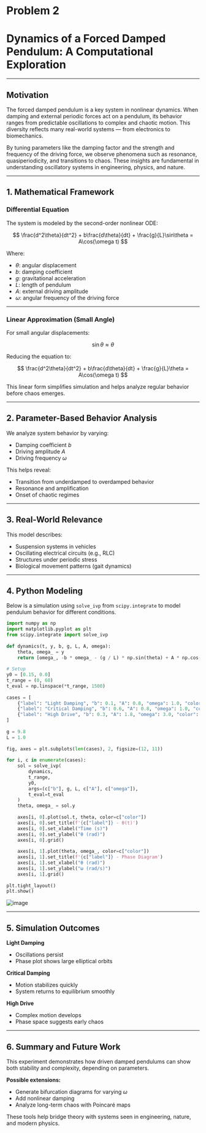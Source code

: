 # Problem 2
#  Dynamics of a Forced Damped Pendulum: A Computational Exploration
 
---
 
##  Motivation

The forced damped pendulum is a key system in nonlinear dynamics. When damping and external periodic forces act on a pendulum, its behavior ranges from predictable oscillations to complex and chaotic motion. This diversity reflects many real-world systems — from electronics to biomechanics.
 
By tuning parameters like the damping factor and the strength and frequency of the driving force, we observe phenomena such as resonance, quasiperiodicity, and transitions to chaos. These insights are fundamental in understanding oscillatory systems in engineering, physics, and nature.
 
---
 
## 1.  Mathematical Framework
 
###  Differential Equation
 
The system is modeled by the second-order nonlinear ODE:
 
$$
\frac{d^2\theta}{dt^2} + b\frac{d\theta}{dt} + \frac{g}{L}\sin\theta = A\cos(\omega t)
$$
 
Where:
- $\theta$: angular displacement  
- $b$: damping coefficient  
- $g$: gravitational acceleration  
- $L$: length of pendulum  
- $A$: external driving amplitude  
- $\omega$: angular frequency of the driving force
 
---
 
###  Linear Approximation (Small Angle)
 
For small angular displacements:
 
$$
\sin\theta \approx \theta
$$
 
Reducing the equation to:
 
$$
\frac{d^2\theta}{dt^2} + b\frac{d\theta}{dt} + \frac{g}{L}\theta = A\cos(\omega t)
$$
 
This linear form simplifies simulation and helps analyze regular behavior before chaos emerges.
 
---
 
## 2.  Parameter-Based Behavior Analysis
 
We analyze system behavior by varying:
 
- Damping coefficient $b$
- Driving amplitude $A$
- Driving frequency $\omega$
 
This helps reveal:
- Transition from underdamped to overdamped behavior
- Resonance and amplification
- Onset of chaotic regimes
 
---
 
## 3.  Real-World Relevance
 
This model describes:
- Suspension systems in vehicles  
- Oscillating electrical circuits (e.g., RLC)  
- Structures under periodic stress  
- Biological movement patterns (gait dynamics)
 
---
 
## 4.  Python Modeling
 
Below is a simulation using `solve_ivp` from `scipy.integrate` to model pendulum behavior for different conditions.
 
```python
import numpy as np
import matplotlib.pyplot as plt
from scipy.integrate import solve_ivp
 
def dynamics(t, y, b, g, L, A, omega):
    theta, omega_ = y
    return [omega_, -b * omega_ - (g / L) * np.sin(theta) + A * np.cos(omega * t)]
 
# Setup
y0 = [0.15, 0.0]
t_range = (0, 60)
t_eval = np.linspace(*t_range, 1500)
 
cases = [
    {"label": "Light Damping", "b": 0.1, "A": 0.8, "omega": 1.0, "color": "royalblue"},
    {"label": "Critical Damping", "b": 0.6, "A": 0.8, "omega": 1.0, "color": "firebrick"},
    {"label": "High Drive", "b": 0.3, "A": 1.8, "omega": 3.0, "color": "darkgreen"},
]
 
g = 9.8
L = 1.0
 
fig, axes = plt.subplots(len(cases), 2, figsize=(12, 11))
 
for i, c in enumerate(cases):
    sol = solve_ivp(
        dynamics,
        t_range,
        y0,
        args=(c["b"], g, L, c["A"], c["omega"]),
        t_eval=t_eval
    )
    theta, omega_ = sol.y
 
    axes[i, 0].plot(sol.t, theta, color=c["color"])
    axes[i, 0].set_title(f'{c["label"]} - θ(t)')
    axes[i, 0].set_xlabel("Time (s)")
    axes[i, 0].set_ylabel("θ (rad)")
    axes[i, 0].grid()
 
    axes[i, 1].plot(theta, omega_, color=c["color"])
    axes[i, 1].set_title(f'{c["label"]} - Phase Diagram')
    axes[i, 1].set_xlabel("θ (rad)")
    axes[i, 1].set_ylabel("ω (rad/s)")
    axes[i, 1].grid()
 
plt.tight_layout()
plt.show()
```
![image](https://github.com/user-attachments/assets/7c49c8ad-31f7-47f3-8431-5cf4a0b96882)
 
---
 
## 5.  Simulation Outcomes
 
**Light Damping**  
- Oscillations persist  
- Phase plot shows large elliptical orbits
 
**Critical Damping**  
- Motion stabilizes quickly  
- System returns to equilibrium smoothly
 
**High Drive**  
- Complex motion develops  
- Phase space suggests early chaos
 
---
 
## 6.  Summary and Future Work
 
This experiment demonstrates how driven damped pendulums can show both stability and complexity, depending on parameters.
 
**Possible extensions:**
- Generate bifurcation diagrams for varying $\omega$
- Add nonlinear damping
- Analyze long-term chaos with Poincaré maps
 
These tools help bridge theory with systems seen in engineering, nature, and modern physics.
